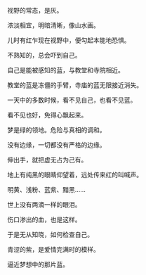 视野的常态，是灰。

浓淡相宜，明暗清晰，像山水画。

儿时有红乍现在视野中，便勾起本能地恐惧。

不熟知的，总会吓到自己。



自己是能被感知的蓝，与教堂和寺院相近。

教堂的蓝是冻僵的手臂，寺庙的蓝无限接近消失。

一天中的多数时候，看不见自己，也看不见蓝。

看不见也好，免得心飘起来。



梦是绿的领地。危险与真相的调和。

没有边缘，一切都没有严格的边缘。

伸出手，就把虚无占为己有。

地上有纯黑的眼睛仰望着，远处传来红的叫喊声。



明黄、浅粉、蓝紫、黯黑…… 

世上没有两滴一样的眼泪。

伤口渗出的血，也是这样。

于是无从知晓，如何检查自己。



青涩的紫，是爱情完满时的模样。

逼近梦想中的那片蓝。